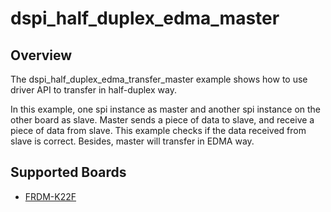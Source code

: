 # dspi_half_duplex_edma_master

## Overview
The dspi_half_duplex_edma_transfer_master example shows how to use driver API to transfer in half-duplex way.  

In this example, one spi instance as master and another spi instance on the other board as slave. Master sends
a piece of data to slave, and receive a piece of data from slave. This example checks if the data received from
slave is correct.
Besides, master will transfer in EDMA way.

## Supported Boards
- [FRDM-K22F](../../../../../_boards/frdmk22f/driver_examples/dspi/half_duplex_transfer/edma/master/example_board_readme.md)
